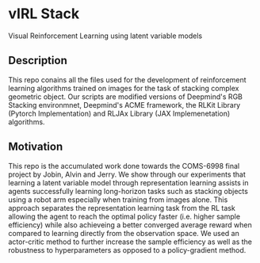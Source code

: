 # vIRL Stack
Visual Reinforcement Learning using latent variable models

## Description 
This repo conains all the files used for the development of reinforcement learning algorithms trained on images for the task of stacking complex geometric object. Our scripts are modified versions of Deepmind's RGB Stacking environmnet, Deepmind's ACME framework, the RLKit Library (Pytorch Implementation) and RLJAx Library (JAX Implemenetation) algorithms.

## Motivation
This repo is the accumulated work done towards the COMS-6998 final project by Jobin, Alvin and Jerry. We show through our experiments that learning a latent variable model through representation learning assists in agents successfully learning long-horizon tasks such as stacking objects using a robot arm especially when training from images alone. This approach separates the representation learning task from the RL task allowing the agent to reach the optimal policy faster (i.e. higher sample efficiency) while also achieveing a better converged average reward when compared to learning directly from the observation space. We used an actor-critic method to further increase the sample efficiency as well as the robustness to hyperparameters as opposed to a policy-gradient method.
